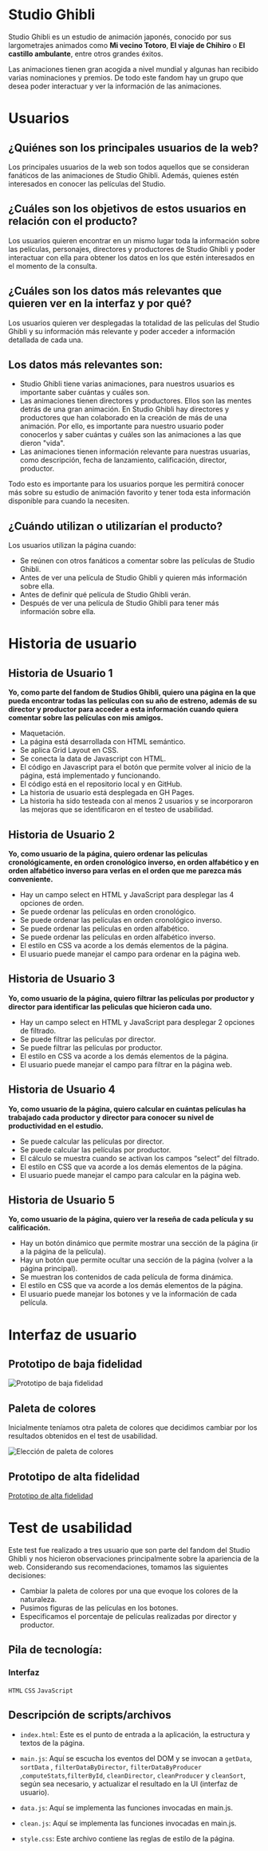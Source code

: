 # Studio Ghibli

Studio Ghibli es un estudio de animación japonés, conocido por sus largometrajes
animados como **Mi vecino Totoro**, **El viaje de Chihiro** o
**El castillo ambulante**, entre otros grandes éxitos.

Las animaciones tienen gran acogida a nivel mundial y algunas han recibido varias nominaciones y premios. De todo este fandom hay un grupo que desea poder interactuar y ver la información de las animaciones.

# Usuarios

## ¿Quiénes son los principales usuarios de la web?
Los principales usuarios de la web son todos aquellos que se consideran fanáticos de las animaciones de Studio Ghibli. Además, quienes estén interesados en conocer las películas del Studio.

## ¿Cuáles son los objetivos de estos usuarios en relación con el producto?
Los usuarios quieren encontrar en un mismo lugar toda la información sobre las películas, personajes, directores y productores de Studio Ghibli y poder interactuar con ella para obtener los datos en los que estén interesados en el momento de la consulta.

## ¿Cuáles son los datos más relevantes que quieren ver en la interfaz y por qué?
Los usuarios quieren ver desplegadas la totalidad de las películas del Studio Ghibli y su información más relevante y poder acceder a información detallada de cada una. 

## Los datos más relevantes son:
* Studio Ghibli tiene varias animaciones, para nuestros usuarios es importante saber cuántas y cuáles son.
* Las animaciones tienen directores y productores. Ellos son las mentes detrás de una gran animación. En Studio Ghibli hay directores y productores que han colaborado en la creación de más de una animación. Por ello, es importante para nuestro usuario poder conocerlos y saber cuántas y cuáles son las animaciones a las que dieron "vida".
* Las animaciones tienen información relevante para nuestras usuarias, como descripción, fecha de lanzamiento, calificación, director, productor.

Todo esto es importante para los usuarios porque les permitirá conocer más sobre su estudio de animación favorito y tener toda esta información disponible para cuando la necesiten.

## ¿Cuándo utilizan o utilizarían el producto?
Los usuarios utilizan la página cuando:
* Se reúnen con otros fanáticos a comentar sobre las películas de Studio Ghibli.
* Antes de ver una película de Studio Ghibli y quieren más información sobre ella.
* Antes de definir qué película de Studio Ghibli verán.
* Después de ver una película de Studio Ghibli para tener más información sobre ella.

# Historia de usuario

## Historia de Usuario 1
**Yo, como parte del fandom de Studios Ghibli, quiero una página en la que pueda encontrar todas las películas con su año de estreno, además de su director y productor para acceder a esta información cuando quiera comentar sobre las películas con mis amigos.**

* Maquetación.
* La página está desarrollada con HTML semántico.
* Se aplica Grid Layout en CSS.
* Se conecta la data de Javascript con HTML.
* El código en Javascript para el botón que permite volver al inicio de la página, está implementado y funcionando.
* El código está en el repositorio local y en GitHub.
* La historia de usuario está desplegada en GH Pages.
* La historia ha sido testeada con al menos 2 usuarios y se incorporaron las mejoras que se identificaron en el testeo de usabilidad.

## Historia de Usuario 2
**Yo, como usuario de la página, quiero ordenar las películas cronológicamente, en orden cronológico inverso, en orden alfabético y en orden alfabético inverso para verlas en el orden que me parezca más conveniente.**

* Hay un campo select en HTML y JavaScript para desplegar las 4 opciones de orden.
* Se puede ordenar las películas en orden cronológico.
* Se puede ordenar las películas en orden cronológico inverso.
* Se puede ordenar las películas en orden alfabético.
* Se puede ordenar las películas en orden alfabético inverso.
* El estilo en CSS va acorde a los demás elementos de la página.
* El usuario puede manejar el campo para ordenar en la página web.

## Historia de Usuario 3
**Yo, como usuario de la página, quiero filtrar las películas por productor y director para identificar las peliculas que hicieron cada uno.**

* Hay un campo select en HTML y JavaScript para desplegar 2 opciones de filtrado.
* Se puede filtrar las películas por director.
* Se puede filtrar las películas por productor.
* El estilo en CSS va acorde a los demás elementos de la página.
* El usuario puede manejar el campo para filtrar en la página web.

## Historia de Usuario 4
**Yo, como usuario de la página, quiero calcular en cuántas películas ha trabajado cada productor y director para conocer su nivel de productividad en el estudio.**

* Se puede calcular las películas por director.
* Se puede calcular las películas por productor.
* El cálculo se muestra cuando se activan los campos “select” del filtrado.
* El estilo en CSS que va acorde a los demás elementos de la página.
* El usuario puede manejar el campo para calcular en la página web.

## Historia de Usuario 5
**Yo, como usuario de la página, quiero ver la reseña de cada película y su calificación.**

 * Hay un botón dinámico que permite mostrar una sección de la página (ir a la página de la película).
 * Hay un botón que permite ocultar una sección de la página (volver a la página principal).
* Se muestran los contenidos de cada película de forma dinámica.
* El estilo en CSS que va acorde a los demás elementos de la página.
* El usuario puede manejar los botones y ve la información de cada película.

# Interfaz de usuario

## Prototipo de baja fidelidad

![Prototipo de baja fidelidad](readme_content/prototipo-de-baja-fidelidad.png)

## Paleta de colores
Inicialmente teníamos otra paleta de colores que decidimos cambiar por los resultados obtenidos en el test de usabilidad.

![Elección de paleta de colores](readme_content/eleccion-de-colores-2.png)

## Prototipo de alta fidelidad
[Prototipo de alta fidelidad](https://www.figma.com/proto/1pBwiEn7PphIITvpaG1AoX/Data-lovers-team-library?node-id=415%3A229&scaling=min-zoom&page-id=0%3A1&starting-point-node-id=415%3A229)

# Test de usabilidad

Este test fue realizado a tres usuario que son parte del fandom del Studio Ghibli y nos hicieron observaciones principalmente sobre la apariencia de la web. Considerando sus recomendaciones, tomamos las siguientes decisiones:
* Cambiar la paleta de colores por una que evoque los colores de la naturaleza.
* Pusimos figuras de las películas en los botones.
* Especificamos el porcentaje de películas realizadas por director y productor.


## Pila de tecnología:

### Interfaz

`HTML` `CSS` `JavaScript`

## Descripción de scripts/archivos

* `index.html`: Este es el punto de entrada a la aplicación, la estructura y textos de la página.

* `main.js`: Aquí se escucha los eventos del DOM y se invocan a `getData`, `sortData` , `filterDataByDirector`, `filterDataByProducer` ,`computeStats`,`filterById`, `cleanDirector`, `cleanProducer` y `cleanSort`, según sea necesario, y actualizar el resultado en la UI (interfaz de usuario).
* `data.js`: Aquí se implementa las funciones invocadas en main.js.

* `clean.js`: Aquí se implementa las funciones invocadas en main.js.

* `style.css`: Este archivo contiene las reglas de estilo de la página.
